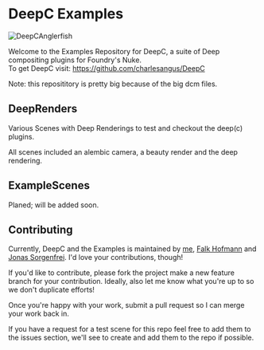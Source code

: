 # DeepC Examples

![DeepCAnglerfish](https://raw.githubusercontent.com/charlesangus/DeepC/master/icons/anglerfish_icon_medium_black.png)

Welcome to the Examples Repository for DeepC, a suite of Deep compositing plugins for Foundry's Nuke. <br>
To get DeepC visit: https://github.com/charlesangus/DeepC 

Note: this reposititory is pretty big because of the big dcm files.

## DeepRenders
Various Scenes with Deep Renderings to test and checkout the deep(c) plugins.

All scenes included an alembic camera, a beauty render and the deep rendering.

## ExampleScenes 
Planed; will be added soon.

## Contributing

Currently, DeepC and the Examples is maintained by [me](https://github.com/charlesangus), [Falk Hofmann](https://github.com/falkhofmann) and [Jonas Sorgenfrei](https://github.com/jonassorgenfrei). I'd love your contributions, though!

If you'd like to contribute, please fork the project make a new feature branch for your contribution. Ideally, also let me know what you're up to so we don't duplicate efforts!

Once you're happy with your work, submit a pull request so I can merge your work back in.

If you have a request for a test scene for this repo feel free to add them to the issues section, we'll see to create and add them to the repo if possible.
